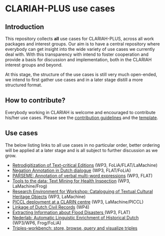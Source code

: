 # CLARIAH-PLUS use cases

## Introduction

This repository collects **all** use cases for CLARIAH-PLUS, across all work
packages and interest groups. Our aim is to have a central repository where
everybody can get insight into the wide variety of use cases we currently deal
with. With this transparency with intend to foster cooperation and provide a basis
for discussion and implementation, both in the CLARIAH interest groups and beyond.

At this stage, the structure of the use cases is still very much open-ended, we
intend to first gather use cases and in a later stage distill a more structured
format.

## How to contribute?

Everybody working in CLARIAH is welcome and encouraged to contribute his/her
use cases. Please see the [contribution guidelines](CONTRIBUTING.md) and the [template](TEMPLATE.md).

## Use cases

The below listing links to all use cases in no particular order, better ordering will be applied at a later stage and is all subject to further discussion as we grow.

* [Retrodigitization of Text-critical Editions](cases/max-weber.md) (WP3, FoLiA/FLAT/LaMachine)
* [Negation Annotation in Dutch dialogue](cases/negation-annotation-task.md) (WP3, FLAT/FoLiA)
* [PARSEME: Annotation of verbal multi-word expressions](cases/parseme.md) (WP3, FLAT)
* [Tools to the data: Text Mining for Health Inspection](cases/text-mining-for-health-inspection.md) (WP3, LaMachine/Frog)
* [Research Environment for Workshop: Cataloguing of Textual Cultural Heritage
    Objects](cases/cataloguing-of-textual-cultural-heritage-objects.md) (WP3, LaMachine)
* [PICCL deployment at a CLARIN centre](cases/piccl-deployment.md) (WP3, LaMachine/PICCL)
* [Linkage of Dutch Civil Records](cases/civil-records-linkage.md) (WP4)
* [Extracting Information about Flood Disasters ](cases/flood-tags.md) (WP3, FLAT)
* [Nederlab: Automatic Linguistic Enrichment of Historical Dutch](cases/nederlab-enrichment.md) (WP3/WP6, Frog/FoLiA)
* [Triples-workbench: store, browse, query and visualize triples](cases/triples-workbench.md)
